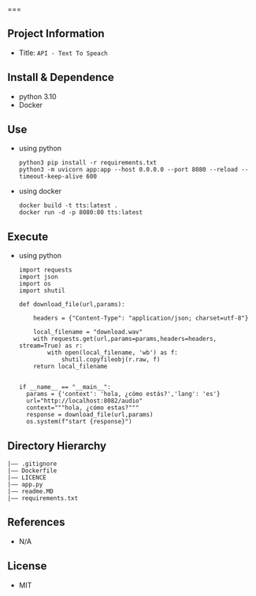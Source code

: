 
===
## Project Information
- Title:  `API - Text To Speach`


## Install & Dependence
- python 3.10
- Docker


## Use
- using python
  ```
  python3 pip install -r requirements.txt
  python3 -m uvicorn app:app --host 0.0.0.0 --port 8080 --reload --timeout-keep-alive 600
  ```
- using docker
  ```
  docker build -t tts:latest .
  docker run -d -p 8080:80 tts:latest
  ```
## Execute

- using python
  ```
  import requests
  import json
  import os
  import shutil

  def download_file(url,params):
      
      headers = {"Content-Type": "application/json; charset=utf-8"}
      
      local_filename = "download.wav"
      with requests.get(url,params=params,headers=headers, stream=True) as r:
          with open(local_filename, 'wb') as f:
              shutil.copyfileobj(r.raw, f)
      return local_filename


  if __name__ == "__main__":
    params = {'context': '​hola, ¿cómo estás?','lang': 'es'}
    url="http://localhost:8082/audio"
    context="""hola, ¿cómo estas?"""
    response = download_file(url,params)
    os.system(f"start {response}") 

  ```

## Directory Hierarchy
```
|—— .gitignore
|—— Dockerfile
|—— LICENCE
|—— app.py
|—— readme.MD
|—— requirements.txt
```

## References
- N/A
  
## License
- MIT
